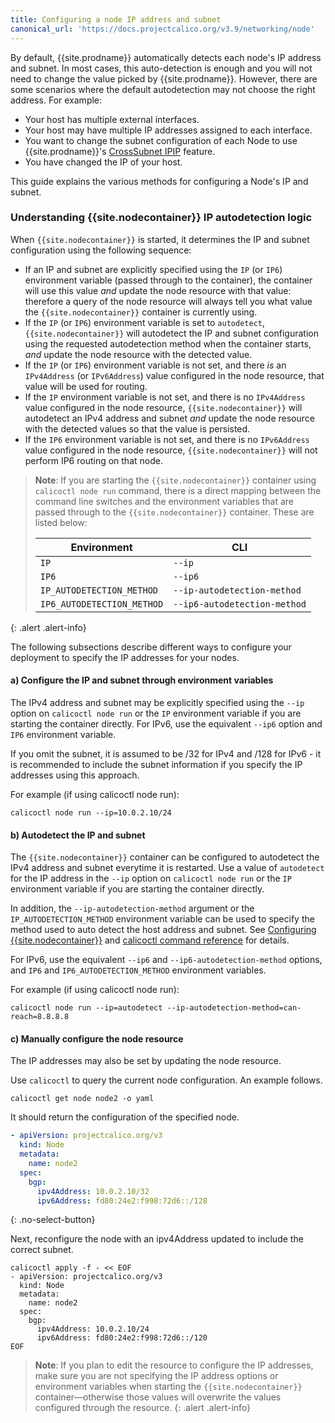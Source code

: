 ```yaml
---
title: Configuring a node IP address and subnet
canonical_url: 'https://docs.projectcalico.org/v3.9/networking/node'
---
```


By default, {{site.prodname}} automatically detects each node's IP address and subnet.  In most cases,
this auto-detection is enough and you will not need to change the value picked by {{site.prodname}}.
However, there are some scenarios where the default autodetection may not choose the right
address.  For example:

-  Your host has multiple external interfaces.
-  Your host may have multiple IP addresses assigned to each interface.
-  You want to change the subnet configuration of each Node to use {{site.prodname}}'s
   [CrossSubnet IPIP]({{site.baseurl}}/{{page.version}}/networking/ip-in-ip) feature.
-  You have changed the IP of your host.

This guide explains the various methods for configuring a Node's IP and subnet.

### Understanding {{site.nodecontainer}} IP autodetection logic

When `{{site.nodecontainer}}` is started, it determines the IP and subnet configuration using the
following sequence:

-  If an IP and subnet are explicitly specified using the `IP` (or `IP6`) environment variable (passed through
   to the container), the container will use this value *and* update the node
   resource with that value: therefore a query of the node resource will always tell you what
   value the `{{site.nodecontainer}}` container is currently using.
-  If the `IP` (or `IP6`) environment variable is set to `autodetect`, `{{site.nodecontainer}}` will autodetect
   the IP and subnet configuration using the requested autodetection method when the
   container starts, *and* update the node resource with the detected value.
-  If the `IP` (or `IP6`) environment variable is not set, and there *is* an `IPv4Address` (or `IPv6Address`)
   value configured in the node resource, that value will be used for routing.
-  If the `IP` environment variable is not set, and there is no `IPv4Address` value configured in the node
   resource, `{{site.nodecontainer}}` will autodetect an IPv4 address and subnet *and* update the
   node resource with the detected values so that the value is persisted.
-  If the `IP6` environment variable is not set, and there is no `IPv6Address` value configured in the node
   resource, `{{site.nodecontainer}}` will not perform IP6 routing on that node.

> **Note**: If you are starting the `{{site.nodecontainer}}` container using `calicoctl node run` command,
> there is a direct mapping between the command line switches and the environment variables that are
> passed through to the `{{site.nodecontainer}}` container. These are listed below:
>
> | Environment                | CLI                          |
> |----------------------------|------------------------------|
> | `IP`                       | `--ip`                       |
> | `IP6`                      | `--ip6`                      |
> | `IP_AUTODETECTION_METHOD`  | `--ip-autodetection-method`  |
> | `IP6_AUTODETECTION_METHOD` | `--ip6-autodetection-method` |
{: .alert .alert-info}

The following subsections describe different ways to configure your deployment to
specify the IP addresses for your nodes.

#### a) Configure the IP and subnet through environment variables

The IPv4 address and subnet may be explicitly specified using the `--ip` option on
`calicoctl node run` or the `IP` environment variable if you are starting the container
directly.  For IPv6, use the equivalent `--ip6` option and `IP6` environment variable.

If you omit the subnet, it is assumed to be /32 for IPv4 and /128 for IPv6 - it is
recommended to include the subnet information if you specify the IP addresses using
this approach.

For example (if using calicoctl node run):
```
calicoctl node run --ip=10.0.2.10/24
```

#### b) Autodetect the IP and subnet

The `{{site.nodecontainer}}` container can be configured to autodetect the IPv4 address and subnet everytime it
is restarted.  Use a value of `autodetect` for the IP address in the `--ip` option
on `calicoctl node run` or the `IP` environment variable if you are starting the container
directly.

In addition, the `--ip-autodetection-method` argument or the `IP_AUTODETECTION_METHOD`
environment variable can be used to specify the method used to auto detect the host address
and subnet.  See [Configuring {{site.nodecontainer}}]({{site.baseurl}}/{{page.version}}/reference/node/configuration)
and [calicoctl command reference]({{site.baseurl}}/{{page.version}}/reference/calicoctl/commands/node/run)
for details.

For IPv6, use the equivalent `--ip6` and `--ip6-autodetection-method` options,
and `IP6` and `IP6_AUTODETECTION_METHOD` environment variables.

For example (if using calicoctl node run):
```
calicoctl node run --ip=autodetect --ip-autodetection-method=can-reach=8.8.8.8
```

#### c) Manually configure the node resource

The IP addresses may also be set by updating the node resource.

Use `calicoctl` to query the current node configuration. An example follows.

```
calicoctl get node node2 -o yaml
```

It should return the configuration of the specified node.

```yaml
- apiVersion: projectcalico.org/v3
  kind: Node
  metadata:
    name: node2
  spec:
    bgp:
      ipv4Address: 10.0.2.10/32
      ipv6Address: fd80:24e2:f998:72d6::/128
```
{: .no-select-button}

Next, reconfigure the node with an ipv4Address updated to include the correct
subnet.

```
calicoctl apply -f - << EOF
- apiVersion: projectcalico.org/v3
  kind: Node
  metadata:
    name: node2
  spec:
    bgp:
      ipv4Address: 10.0.2.10/24
      ipv6Address: fd80:24e2:f998:72d6::/120
EOF
```

> **Note**: If you plan to edit the resource to configure the IP addresses, make sure
> you are not specifying the IP address options or environment variables when starting the
>`{{site.nodecontainer}}` container—otherwise those values will overwrite the values
> configured through the resource.
{: .alert .alert-info}
